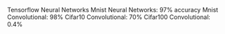 Tensorflow Neural Networks
Mnist Neural Networks: 97% accuracy
Mnist Convolutional: 98%
Cifar10 Convolutional: 70%
Cifar100 Convolutional: 0.4%